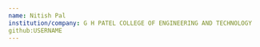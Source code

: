 ```yaml
---
name: Nitish Pal
institution/company: G H PATEL COLLEGE OF ENGINEERING AND TECHNOLOGY
github:USERNAME
---
```

